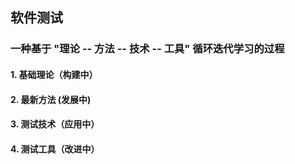 ## 软件测试

### 一种基于 "理论 -- 方法 -- 技术 -- 工具" 循环迭代学习的过程

#### 1. 基础理论（构建中）

#### 2. 最新方法 (发展中)

#### 3. 测试技术（应用中）

#### 4. 测试工具（改进中）


